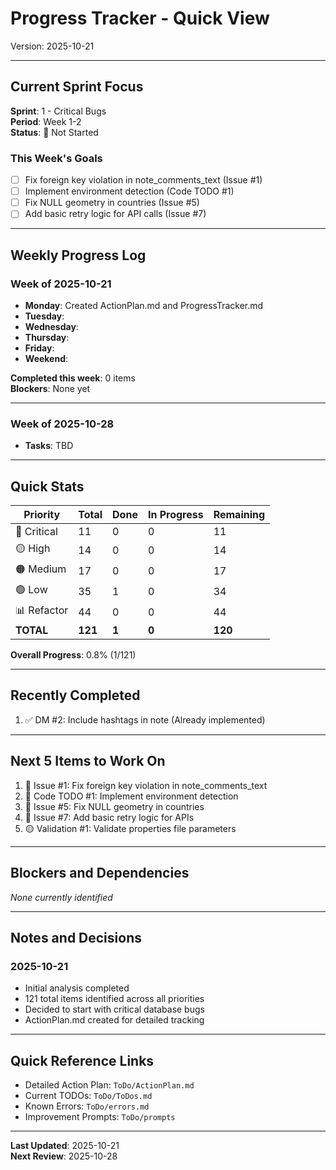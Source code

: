 # Progress Tracker - Quick View

Version: 2025-10-21

---

## Current Sprint Focus

**Sprint**: 1 - Critical Bugs  
**Period**: Week 1-2  
**Status**: 🔴 Not Started

### This Week's Goals
- [ ] Fix foreign key violation in note_comments_text (Issue #1)
- [ ] Implement environment detection (Code TODO #1)
- [ ] Fix NULL geometry in countries (Issue #5)
- [ ] Add basic retry logic for API calls (Issue #7)

---

## Weekly Progress Log

### Week of 2025-10-21
- **Monday**: Created ActionPlan.md and ProgressTracker.md
- **Tuesday**: 
- **Wednesday**: 
- **Thursday**: 
- **Friday**: 
- **Weekend**: 

**Completed this week**: 0 items  
**Blockers**: None yet

---

### Week of 2025-10-28
- **Tasks**: TBD

---

## Quick Stats

| Priority | Total | Done | In Progress | Remaining |
|----------|-------|------|-------------|-----------|
| 🔴 Critical | 11 | 0 | 0 | 11 |
| 🟡 High | 14 | 0 | 0 | 14 |
| 🟠 Medium | 17 | 0 | 0 | 17 |
| 🟢 Low | 35 | 1 | 0 | 34 |
| 📊 Refactor | 44 | 0 | 0 | 44 |
| **TOTAL** | **121** | **1** | **0** | **120** |

**Overall Progress**: 0.8% (1/121)

---

## Recently Completed

1. ✅ DM #2: Include hashtags in note (Already implemented)

---

## Next 5 Items to Work On

1. 🔴 Issue #1: Fix foreign key violation in note_comments_text
2. 🔴 Code TODO #1: Implement environment detection  
3. 🔴 Issue #5: Fix NULL geometry in countries
4. 🔴 Issue #7: Add basic retry logic for APIs
5. 🟡 Validation #1: Validate properties file parameters

---

## Blockers and Dependencies

*None currently identified*

---

## Notes and Decisions

### 2025-10-21
- Initial analysis completed
- 121 total items identified across all priorities
- Decided to start with critical database bugs
- ActionPlan.md created for detailed tracking

---

## Quick Reference Links

- Detailed Action Plan: `ToDo/ActionPlan.md`
- Current TODOs: `ToDo/ToDos.md`
- Known Errors: `ToDo/errors.md`
- Improvement Prompts: `ToDo/prompts`

---

**Last Updated**: 2025-10-21  
**Next Review**: 2025-10-28

